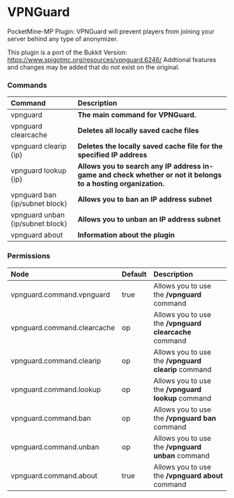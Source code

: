 # VPNGuard
PocketMine-MP Plugin: VPNGuard will prevent players from joining your server behind any type of anonymizer.

This plugin is a port of the Bukkit Version: https://www.spigotmc.org/resources/vpnguard.6246/
Addtional features and changes may be added that do not exist on the original.

### Commands
| Command   | Description |
| :-------- | :---------- |
|  vpnguard  | **The main command for VPNGuard.** |
|  vpnguard clearcache | **Deletes all locally saved cache files** |
|  vpnguard clearip {ip}  | **Deletes the locally saved cache file for the specified IP address** |
|  vpnguard lookup {ip}  | **Allows you to search any IP address in-game and check whether or not it belongs to a hosting organization.** |
|  vpnguard ban {ip/subnet block} | **Allows you to ban an IP address subnet** |
|  vpnguard unban {ip/subnet block} | **Allows you to unban an IP address subnet** |
|  vpnguard about  | **Information about the plugin** |

### Permissions
| Node  | Default | Description |
| :-------- | :---------- | :---------- |
| vpnguard.command.vpnguard | true | Allows you to use the **/vpnguard** command |
| vpnguard.command.clearcache | op | Allows you to use the **/vpnguard clearcache** command |
| vpnguard.command.clearip | op | Allows you to use the **/vpnguard clearip** command |
| vpnguard.command.lookup | op | Allows you to use the **/vpnguard lookup** command |
| vpnguard.command.ban | op | Allows you to use the **/vpnguard ban** command |
| vpnguard.command.unban | op | Allows you to use the **/vpnguard unban** command |
| vpnguard.command.about | true | Allows you to use the **/vpnguard about** command |


